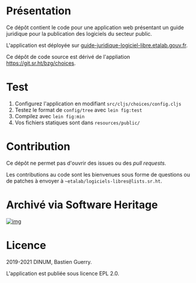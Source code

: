 

# Présentation

Ce dépôt contient le code pour une application web présentant un guide
juridique pour la publication des logiciels du secteur public.

L'application est déployée sur [guide-juridique-logiciel-libre.etalab.gouv.fr](https://guide-juridique-logiciel-libre.etalab.gouv.fr).

Ce dépôt de code source est dérivé de l'appliation
<https://git.sr.ht/bzg/choices>.


# Test

1.  Configurez l'application en modifiant `src/cljs/choices/config.cljs`
2.  Testez le format de `config/tree` avec `lein fig:test`
3.  Compilez avec `lein fig:min`
4.  Vos fichiers statiques sont dans `resources/public/`


# Contribution

Ce dépôt ne permet pas d'ouvrir des issues ou des *pull requests*.

Les contributions au code sont les bienvenues sous forme de questions
ou de patches à envoyer à `~etalab/logiciels-libres@lists.sr.ht`.


# Archivé via Software Heritage

[![img](https://archive.softwareheritage.org/badge/origin/https://github.com/etalab/guide-juridique-logiciel-libre/?style=.svg)](https://archive.softwareheritage.org/browse/origin/https://github.com/etalab/guide-juridique-logiciel-libre/)


# Licence

2019-2021 DINUM, Bastien Guerry.

L'application est publiée sous licence EPL 2.0.

